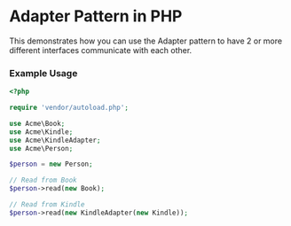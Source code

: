 # Adapter Pattern in PHP
This demonstrates how you can use the Adapter pattern to have 2 or more different interfaces communicate with each other.

### Example Usage
```php
<?php

require 'vendor/autoload.php';

use Acme\Book;
use Acme\Kindle;
use Acme\KindleAdapter;
use Acme\Person;

$person = new Person;

// Read from Book
$person->read(new Book);

// Read from Kindle
$person->read(new KindleAdapter(new Kindle));
```